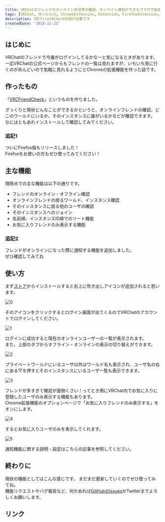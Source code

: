 ```yaml
---
title: VRChatのフレンドのオンライン状況等の確認、オンライン通知ができるブラウザ拡張機能を作った[VRCFriendCheck]
tags: [VRChat, 作ったもの, ChromeExtension, Extension, FirefoxExtension, Firefox, Chrome]
description: VRCFriendCheckの紹介記事です
createdDate: '2018-11-23'
---
```


## はじめに

VRChatのフレンドで今誰がログインしてるかなーと気になるときがあります。
一応VRChatの公式ページからもフレンドの一覧は見れますが、いちいち見に行くのがめんどいので気軽に見れるようにとChromeの拡張機能を作った話です。

## 作ったもの

「[VRCFriendCheck](https://chrome.google.com/webstore/detail/vrcfriendcheck/fkhfmlkfiaafmoaobaofhldnlgapekhl)」というものを作りました。

<link-card title="VRCFriendCheck" text="VRChatのフレンドのオンライン状況の確認、オンライン通知ができるブラウザ拡張機能" link-url="https://chrome.google.com/webstore/detail/vrcfriendcheck/fkhfmlkfiaafmoaobaofhldnlgapekhl" img-src="https://lh3.googleusercontent.com/fdHCAh7vuCOlHxlOUOHKSDpTw6cvG0LPiTwccvKQLpwNNxDsUFOiFfppuR0Oytyp0gfPKw7OR88=w128-h128-e365"></link-card>

ざっくりと現状どんなことができるかというと、オンラインフレンドの確認、どこのワールドにいるか、そのインスタンスに誰がいるかなどが確認できます。
なにはともあれインストールして確認してみてください。

### 追記1

ついにFirefox版もリリースしました！  
Firefoxをお使いの方もぜひ使ってみてください！

<link-card title="VRChatのフレンドのオンライン状況等を手軽に確認できる拡張機能をFirefoxでもリリースした[VRCFriendCheck]" link-url="/articles/2019/020100"></link-card>

## 主な機能

現時点での主な機能は以下の通りです。

- フレンドのオンライン・オフライン確認
- オンラインフレンドの居るワールド、インスタンス確認
- そのインスタンスに居る他のユーザの確認
- そのインスタンスへのジョイン
- 名前順、インスタンスID順でのソート機能
- お気に入りフレンドのみ表示する機能

### 追記2

フレンドがオンラインになった際に通知する機能を追加しました。  
ぜひ確認してみてね

<link-card title="VRChatのフレンドがオンラインになった際に通知するようにアップデートした[VRCFriendCheck]" link-url="/articles/2019/042901"></link-card>

## 使い方

まず[ストア](https://chrome.google.com/webstore/detail/vrcfriendcheck/fkhfmlkfiaafmoaobaofhldnlgapekhl)からインストールすると右上に吹き出しアイコンが追加されると思います。

![0](/articles/2018/112300/00.png)

そのアイコンをクリックするとログイン画面が出てくるのでVRChatのアカウントでログインしてください。

![1](/articles/2018/112300/01.png)

ログインに成功すると現在のオンラインユーザーの一覧が表示されます。  
また、上部のタブからオフライン・オンラインの表示の切り替えができます。

![2](/articles/2018/112300/02.png)

プライベートワールドにいるユーザ以外はワールド名も表示され、ユーザ名の右にある▽を押すとそのインスタンスにいるユーザ一覧も表示できます。

![3](/articles/2018/112300/03.png)

フレンドが多すぎて確認が面倒くさい！ってとき用にVRChat内でお気に入りに登録したユーザのみ表示する機能もあります。  
Chrome拡張機能のオプションページで「お気に入りフレンドのみ表示する」をオンにします。

![4](/articles/2018/112300/04.png)

するとお気に入りユーザのみを表示してくれます。

![5](/articles/2018/112300/05.png)

通知機能に関する説明・設定はこちらの記事を参照してください。

<link-card title="VRChatのフレンドがオンラインになった際に通知するようにアップデートした[VRCFriendCheck]" link-url="/articles/2019/042901"></link-card>

## 終わりに

現状の機能としてはこんな感じです。  まだまだ更新していくのでぜひ使ってみてね。  
機能リクエストやバグ報告など、何かあれば[GitHubのIssues](https://github.com/mnao305/VRCFriendCheck/issues)かTwitterまでよろしくお願いします。

## リンク

<link-card title="VRCFriendCheck" text="VRChatのフレンドのオンライン状況の確認、オンライン通知ができるブラウザ拡張機能" link-url="https://chrome.google.com/webstore/detail/vrcfriendcheck/fkhfmlkfiaafmoaobaofhldnlgapekhl" img-src="https://lh3.googleusercontent.com/fdHCAh7vuCOlHxlOUOHKSDpTw6cvG0LPiTwccvKQLpwNNxDsUFOiFfppuR0Oytyp0gfPKw7OR88=w128-h128-e365"></link-card>

<link-card title="VRCFriendCheck – 🦊 Firefox (ja) 向け拡張機能を入手" text="Firefox 向け VRCFriendCheck をダウンロード。VRChatのフレンドのオンライン状況の確認、オンライン通知ができるブラウザ拡張機能" link-url="https://addons.mozilla.org/ja/firefox/addon/vrcfriendcheck/" img-src="https://addons.cdn.mozilla.net/user-media/previews/full/214/214398.png?modified=1548949584"></link-card>

<link-card title="mnao305/VRCFriendCheck" text="VRChatのフレンドのオンライン状況の確認、オンライン通知ができるブラウザ拡張機能. Contribute to mnao305/VRCFriendCheck development by creating an account on GitHub." link-url="https://github.com/mnao305/VRCFriendCheck" img-src="https://avatars3.githubusercontent.com/u/32170530?s=400&v=4"></link-card>
